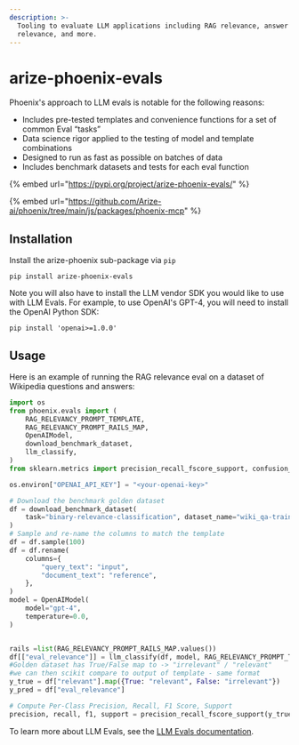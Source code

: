 ```yaml
---
description: >-
  Tooling to evaluate LLM applications including RAG relevance, answer
  relevance, and more.
---
```


# arize-phoenix-evals

Phoenix's approach to LLM evals is notable for the following reasons:

* Includes pre-tested templates and convenience functions for a set of common Eval “tasks”
* Data science rigor applied to the testing of model and template combinations
* Designed to run as fast as possible on batches of data
* Includes benchmark datasets and tests for each eval function

{% embed url="https://pypi.org/project/arize-phoenix-evals/" %}

{% embed url="https://github.com/Arize-ai/phoenix/tree/main/js/packages/phoenix-mcp" %}

## Installation

Install the arize-phoenix sub-package via `pip`

```shell
pip install arize-phoenix-evals
```

Note you will also have to install the LLM vendor SDK you would like to use with LLM Evals. For example, to use OpenAI's GPT-4, you will need to install the OpenAI Python SDK:

```shell
pip install 'openai>=1.0.0'
```

## Usage

Here is an example of running the RAG relevance eval on a dataset of Wikipedia questions and answers:

```python
import os
from phoenix.evals import (
    RAG_RELEVANCY_PROMPT_TEMPLATE,
    RAG_RELEVANCY_PROMPT_RAILS_MAP,
    OpenAIModel,
    download_benchmark_dataset,
    llm_classify,
)
from sklearn.metrics import precision_recall_fscore_support, confusion_matrix, ConfusionMatrixDisplay

os.environ["OPENAI_API_KEY"] = "<your-openai-key>"

# Download the benchmark golden dataset
df = download_benchmark_dataset(
    task="binary-relevance-classification", dataset_name="wiki_qa-train"
)
# Sample and re-name the columns to match the template
df = df.sample(100)
df = df.rename(
    columns={
        "query_text": "input",
        "document_text": "reference",
    },
)
model = OpenAIModel(
    model="gpt-4",
    temperature=0.0,
)


rails =list(RAG_RELEVANCY_PROMPT_RAILS_MAP.values())
df[["eval_relevance"]] = llm_classify(df, model, RAG_RELEVANCY_PROMPT_TEMPLATE, rails)
#Golden dataset has True/False map to -> "irrelevant" / "relevant"
#we can then scikit compare to output of template - same format
y_true = df["relevant"].map({True: "relevant", False: "irrelevant"})
y_pred = df["eval_relevance"]

# Compute Per-Class Precision, Recall, F1 Score, Support
precision, recall, f1, support = precision_recall_fscore_support(y_true, y_pred)
```

To learn more about LLM Evals, see the [LLM Evals documentation](https://docs.arize.com/phoenix/concepts/llm-evals/).
